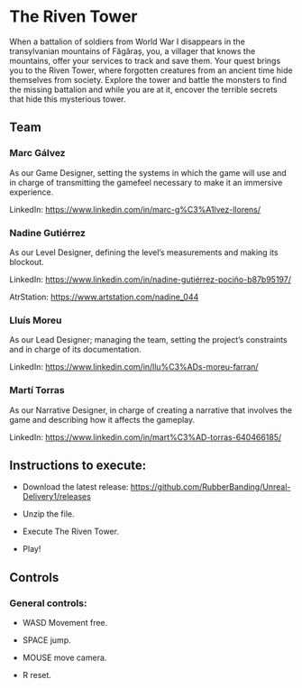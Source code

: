 # The Riven Tower
When a battalion of soldiers from World War I disappears in the transylvanian mountains of Făgăraș, you, a villager that knows the mountains, offer your services to track and save them. Your quest brings you to the Riven Tower, where forgotten creatures from an ancient time hide themselves from society. Explore the tower and battle the monsters to find the missing battalion and while you are at it, encover the terrible secrets that hide this mysterious tower.

## Team
### Marc Gálvez
As our Game Designer, setting the systems in which the game will use and in charge of transmitting the gamefeel necessary to make it an immersive experience.

LinkedIn: https://www.linkedin.com/in/marc-g%C3%A1lvez-llorens/

### Nadine Gutiérrez
As our Level Designer, defining the level’s measurements and making its blockout.

LinkedIn: https://www.linkedin.com/in/nadine-gutiérrez-pociño-b87b95197/

AtrStation: https://www.artstation.com/nadine_044

### Lluís Moreu
As our Lead Designer; managing the team, setting the project’s constraints and in charge of its documentation.

LinkedIn: https://www.linkedin.com/in/llu%C3%ADs-moreu-farran/

### Martí Torras
As our Narrative Designer, in charge of creating a narrative that involves the game and describing how it affects the gameplay.

LinkedIn: https://www.linkedin.com/in/mart%C3%AD-torras-640466185/

## Instructions to execute:

- Download the latest release: https://github.com/RubberBanding/Unreal-Delivery1/releases

- Unzip the file.

- Execute The Riven Tower.

- Play!

## Controls
### General controls:

- WASD Movement free.

- SPACE jump.

- MOUSE move camera.

- R reset.


